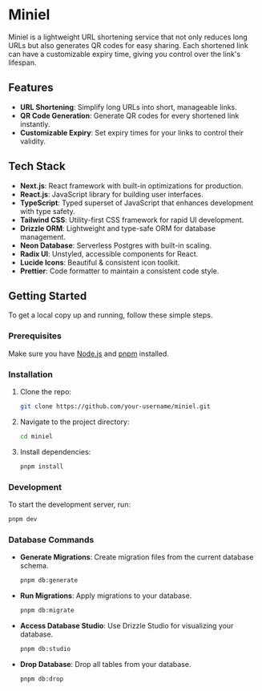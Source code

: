 # Miniel

Miniel is a lightweight URL shortening service that not only reduces long URLs but also generates QR codes for easy sharing. Each shortened link can have a customizable expiry time, giving you control over the link's lifespan.

## Features

- **URL Shortening**: Simplify long URLs into short, manageable links.
- **QR Code Generation**: Generate QR codes for every shortened link instantly.
- **Customizable Expiry**: Set expiry times for your links to control their validity.

## Tech Stack

- **Next.js**: React framework with built-in optimizations for production.
- **React.js**: JavaScript library for building user interfaces.
- **TypeScript**: Typed superset of JavaScript that enhances development with type safety.
- **Tailwind CSS**: Utility-first CSS framework for rapid UI development.
- **Drizzle ORM**: Lightweight and type-safe ORM for database management.
- **Neon Database**: Serverless Postgres with built-in scaling.
- **Radix UI**: Unstyled, accessible components for React.
- **Lucide Icons**: Beautiful & consistent icon toolkit.
- **Prettier**: Code formatter to maintain a consistent code style.

## Getting Started

To get a local copy up and running, follow these simple steps.

### Prerequisites

Make sure you have [Node.js](https://nodejs.org/) and [pnpm](https://pnpm.io/) installed.

### Installation

1. Clone the repo:
    ```sh
    git clone https://github.com/your-username/miniel.git
    ```
2. Navigate to the project directory:
    ```sh
    cd miniel
    ```
3. Install dependencies:
    ```sh
    pnpm install
    ```

### Development

To start the development server, run:
```sh
pnpm dev
```

### Database Commands

- **Generate Migrations**: Create migration files from the current database schema.
    ```sh
    pnpm db:generate
    ```
- **Run Migrations**: Apply migrations to your database.
    ```sh
    pnpm db:migrate
    ```
- **Access Database Studio**: Use Drizzle Studio for visualizing your database.
    ```sh
    pnpm db:studio
    ```
- **Drop Database**: Drop all tables from your database.
    ```sh
    pnpm db:drop
    ```